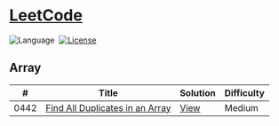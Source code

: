# [LeetCode](https://leetcode.com/problemset/all/)


![Language](https://img.shields.io/badge/Language-C%2B%2B-yellow)&nbsp;
[![License](https://img.shields.io/badge/license-MIT-blue.svg)](./LICENSE.md)&nbsp;


## Array
|  #  | Title           |  Solution       | Difficulty    |
|-----|---------------- | --------------- |------------- |
0442 | [Find All Duplicates in an Array](https://leetcode.com/problems/find-all-duplicates-in-an-array/) | [View](./Array/FindAllDuplicatesInAnArray.cpp) | Medium |||
